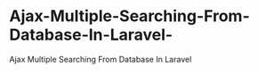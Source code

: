 # Ajax-Multiple-Searching-From-Database-In-Laravel-
Ajax Multiple Searching From Database In Laravel 
